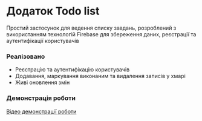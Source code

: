 # Додаток Todo list
Простий застосунок для ведення списку завдань, розроблений з використанням технологій Firebase для збереження даних, реєстрації та аутентифікації користувачів
### Реалізовано
- Реєстрацію та аутентифікацію користувачів
- Додавання, маркування виконаним та видалення записів у хмарі
- Живі оновлення змін

### Демонстрація роботи
[Відео демонстрації роботи](./assets/preview.mp4)